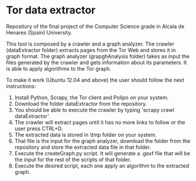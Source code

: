 # Tor data extractor

Repository of the final project of the Computer Science grade in Alcala de Henares (Spain) University.

This tool is composed by a crawler and a graph analyzer. The crawler (dataExtractor folder) extracts pages from the Tor Web and stores it in graph format. The graph analyzer (grapghAnalysis folder) takes as input the files generated by the crawler and gets information about its parameters. It is able to apply algorithms to the Tor graph.

To make it work (Ubuntu 12.04 and above) the user should follow the next instructions:

1. Install Python, Scrapy, the Tor client and Polipo on your system.
2. Download the folder dataExtractor from the repository. 
3. You should be able to execute the crawler by typing 'scrapy crawl dataExtractor'.
4. The crawler will extract pages until it has no more links to follow or the user press CTRL+D.
5. The extracted data is stored in \tmp folder on your system.
6. That file is the input for the graph analyzer, download the folder from the repository and store the extracted data file in that folder. 
7. Execute the createGraph.py script. It will generate a .gexf file that will be the input for the rest of the scripts of that folder.
8. Execute the desired script, each one apply an algorithm to the extracted graph.
